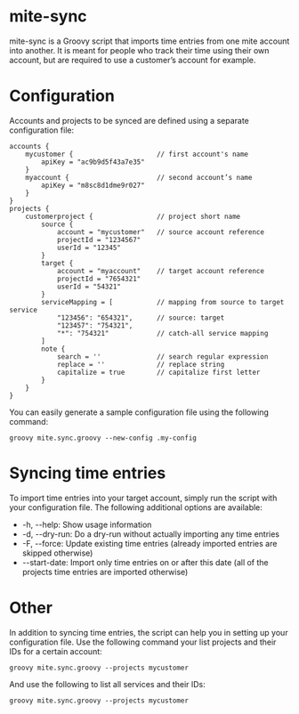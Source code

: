 # mite-sync
mite-sync is a Groovy script that imports time entries from one mite account into another. It is meant for people who track their time using their own account, but are required to use a customer’s account for example.

# Configuration
Accounts and projects to be synced are defined using a separate configuration file:

```
accounts {
    mycustomer {                     // first account's name
        apiKey = "ac9b9d5f43a7e35"
    }
    myaccount {                      // second account’s name
        apiKey = "m8sc8d1dme9r027"
    }
}
projects {
    customerproject {                // project short name
        source {
            account = "mycustomer"   // source account reference
            projectId = "1234567"
            userId = "12345"
        }
        target {
            account = "myaccount"    // target account reference
            projectId = "7654321"
            userId = "54321"
        }
        serviceMapping = [           // mapping from source to target service
            "123456": "654321",      // source: target
            "123457": "754321",
            "*": "754321"            // catch-all service mapping
        ]
        note {
            search = ''              // search regular expression
            replace = ''             // replace string
            capitalize = true        // capitalize first letter
        }
    }
}
```

You can easily generate a sample configuration file using the following command:

```
groovy mite.sync.groovy --new-config .my-config
```

# Syncing time entries
To import time entries into your target account, simply run the script with your configuration file. The following additional options are available:

* -h, --help: Show usage information
* -d, --dry-run: Do a dry-run without actually importing any time entries
* -F, --force: Update existing time entries (already imported entries are skipped otherwise)
* --start-date: Import only time entries on or after this date (all of the projects time entries are imported otherwise)

# Other
In addition to syncing time entries, the script can help you in setting up your configuration file. Use the following command your list projects and their IDs for a certain account:

```
groovy mite.sync.groovy --projects mycustomer
```

And use the following to list all services and their IDs:

```
groovy mite.sync.groovy --projects mycustomer
```